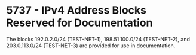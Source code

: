 # 5737 - IPv4 Address Blocks Reserved for Documentation

The blocks 192.0.2.0/24 (TEST-NET-1), 198.51.100.0/24 (TEST-NET-2),
and 203.0.113.0/24 (TEST-NET-3) are provided for use in
documentation.

